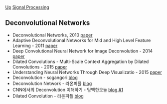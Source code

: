 [Up](index.md)
[Signal Processing](signal_processing.md)

## Deconvolutional Networks

* Deconvolutional Networks, 2010 [paper](http://www.matthewzeiler.com/wp-content/uploads/2017/07/cvpr2010.pdf)
* Adaptive Deconvolutional Networks for Mid and High Level Feature Learning - 2011 [paper](http://www.matthewzeiler.com/wp-content/uploads/2017/07/iccv2011.pdf)
* Deep Convolutional Neural Network for Image Deconvolution - 2014 [paper](https://papers.nips.cc/paper/5485-deep-convolutional-neural-network-for-image-deconvolution.pdf)
* Dilated Convolutions - Multi-Scale Context Aggregation by Dilated Convolutions - 2015 [paper](https://arxiv.org/abs/1511.07122)
* Understanding Neural Networks Through Deep Visualizatio - 2015 [paper](https://arxiv.org/abs/1506.06579)
* Deconvolution - sogangori [blog](https://m.blog.naver.com/PostView.nhn?blogId=sogangori&logNo=220455525398&proxyReferer=https%3A%2F%2Fwww.google.com%2F)
* Deconvolution Network - 라온피플 [blog](https://laonple.blog.me/220985349467)
* CNN에서의 Deconvolution 이해하기 - 담백한오늘 [blog #1](http://dambaekday.tistory.com/3)
* Dilated Convolution - 라온피플 [blog](https://laonple.blog.me/220991967450)
